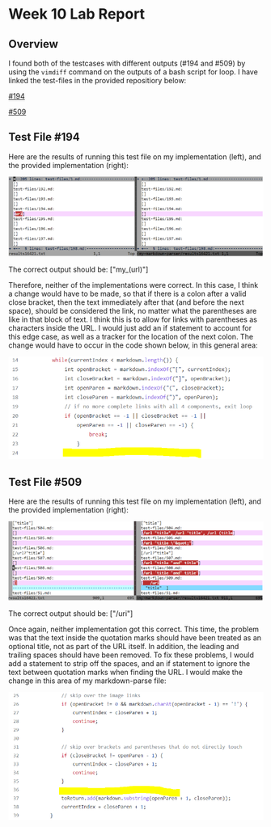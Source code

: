 # Week 10 Lab Report

## Overview
I found both of the testcases with different outputs (#194 and #509) by using the `vimdiff` command on the outputs of a bash script for loop. I have linked the test-files in the provided repositiory below:

[#194](https://github.com/nidhidhamnani/markdown-parser/blob/8dd87e6914ae40a4321aac8e2483e349de40b03c/test-files/194.md)

[#509](https://github.com/nidhidhamnani/markdown-parser/blob/8dd87e6914ae40a4321aac8e2483e349de40b03c/test-files/509.md)
 
## Test File #194

Here are the results of running this test file on my implementation (left), and the provided implementation (right):

![image1](week10pic1.PNG)

The correct output should be: ["my_(url)"]

Therefore, neither of the implementations were correct. In this case, I think a change would have to be made, so that if there is a colon after a valid close bracket, then the text immediately after that (and before the next space), should be considered the link, no matter what the parentheses are like in that block of text. I think this is to allow for links with parentheses as characters inside the URL. I would just add an if statement to account for this edge case, as well as a tracker for the location of the next colon. The change would have to occur in the code shown below, in this general area:

![image3](week10pic3.PNG)

## Test File #509

Here are the results of running this test file on my implementation (left), and the provided implementation (right):

![image2](week10pic2.PNG)

The correct output should be: ["/uri"] 

Once again, neither implementation got this correct. This time, the problem was that the text inside the quotation marks should have been treated as an optional title, not as part of the URL itself. In addition, the leading and trailing spaces should have been removed. To fix these problems, I would add a statement to strip off the spaces, and an if statement to ignore the text between quotation marks when finding the URL. I would make the change in this area of my markdown-parse file:

![image4](week10pic4.PNG)
